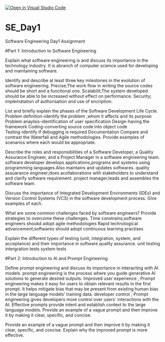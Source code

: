[![Open in Visual Studio Code](https://classroom.github.com/assets/open-in-vscode-2e0aaae1b6195c2367325f4f02e2d04e9abb55f0b24a779b69b11b9e10269abc.svg)](https://classroom.github.com/online_ide?assignment_repo_id=18368374&assignment_repo_type=AssignmentRepo)
# SE_Day1
Software Engineering Day1 Assignment

#Part 1: Introduction to Software Engineering

Explain what software engineering is and discuss its importance in the technology industry.
It is abranch of computer science used for developing and maintaining software.


Identify and describe at least three key milestones in the evolution of software engineering.
Precise;The work flow in writing the source codes should be short and a functional one.
Scalabilit;The system developed should be able to be increased without effect on performance.
Security; implematation of authorisation and use of encription.


List and briefly explain the phases of the Software Development Life Cycle.
Problem definition-identify the problem ,whom it affects and its purpose
Problem anaylsis-identification of user specification
Design-having the framework
Coding-converting source code into object code\
Testing-identify if debugging is required
Documentation
Compare and contrast the Waterfall and Agile methodologies. Provide examples of scenarios where each would be appropriate.

Describe the roles and responsibilities of a Software Developer, a Quality Assurance Engineer, and a Project Manager in a software engineering team.
software developer develops applications,programs and systems using programming languages.Also maintains and updates softwares.
quality assuarance engineer;does acollaborations with stakeholders to understand and clarify software requirement.
project manager;leads and assembles the software team.

Discuss the importance of Integrated Development Environments (IDEs) and Version Control Systems (VCS) in the software development process. Give examples of each.


What are some common challenges faced by software engineers? Provide strategies to overcome these challenges.
Time constrains;software engineers shoukd adopt agile methodologies
Rapid technological advancement;softwares should adopt continuous learning practises


Explain the different types of testing (unit, integration, system, and acceptance) and their importance in software quality assurance.
unit testing
intergration tests
system tests


#Part 2: Introduction to AI and Prompt Engineering


Define prompt engineering and discuss its importance in interacting with AI models.
 prompt engineering  is the process where you guide generative AI solutions to generate desired outputs.
Improved user experience ; Prompt engineering makes it easy for users to obtain relevant results in the first prompt. It helps mitigate bias that may be present from existing human bias in the large language models’ training data.
developer control ; Prompt engineering gives developers more control over users' interactions with the AI. Effective prompts provide intent and establish context to the large language models. Provide an example of a vague prompt and then improve it by making it clear, specific, and concise.


Provide an example of a vague prompt and then improve it by making it clear, specific, and concise. Explain why the improved prompt is more effective.
